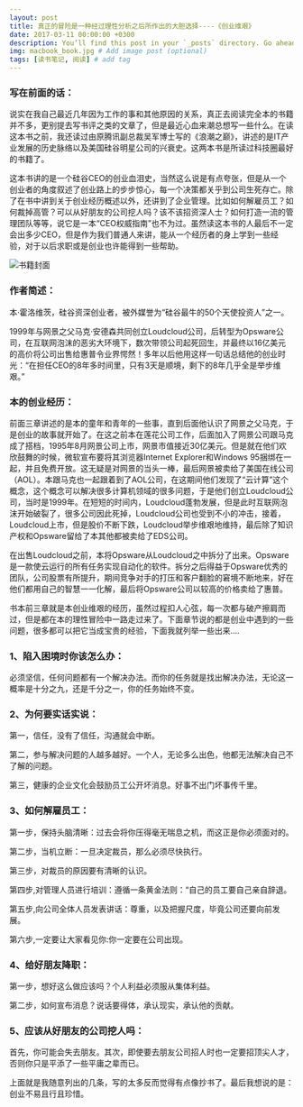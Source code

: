 ```yaml
---
layout: post
title: 真正的冒险是一种经过理性分析之后所作出的大胆选择----《创业维艰》
date: 2017-03-11 00:00:00 +0300
description: You’ll find this post in your `_posts` directory. Go ahead and edit it and re-build the site to see your changes. # Add post description (optional)
img: macbook_book.jpg # Add image post (optional)
tags: [读书笔记, 阅读] # add tag
---
```


### 写在前面的话：

说实在我自己最近几年因为工作的事和其他原因的关系，真正去阅读完全本的书籍并不多，更别提去写书评之类的文章了，但是最近心血来潮总想写一些什么。在读这本书之前，我还读过由原腾讯副总裁吴军博士写的《浪潮之巅》，讲述的是IT产业发展的历史脉络以及美国硅谷明星公司的兴衰史。这两本书是所读过科技圈最好的书籍了。

这本书讲的是一个硅谷CEO的创业血泪史，当然这么说是有点夸张，但是从一个创业者的角度叙述了创业路上的步步惊心，每一个决策都关乎到公司生死存亡。除了在书中讲到关于创业经历概述以外，还讲到了企业管理。比如如何解雇员工？如何裁掉高管？可以从好朋友的公司挖人吗？该不该招资深人士？如何打造一流的管理团队等等，说它是一本“CEO权威指南”也不为过。虽然读这本书的人最后不一定会出多少CEO，但是作为我们普通人来讲，能从一个经历者的身上学到一些经验，对于以后求职或是创业也许能得到一些帮助。

![ 书籍封面](https://upload-images.jianshu.io/upload_images/1908643-f5e5b194fc711e48.png?imageMogr2/auto-orient/strip%7CimageView2/2/w/1240)

### 作者简述：

本·霍洛维茨，硅谷资深创业者，被外媒誉为“硅谷最牛的50个天使投资人”之一。

1999年与网景之父马克·安德森共同创立Loudcloud公司，后转型为Opsware公司，在互联网泡沫的恶劣大环境下，数次带领公司起死回生，并最终以16亿美元的高价将公司出售给惠普令业界愕然！多年以后他用这样一句话总结他的创业时光：“在担任CEO的8年多时间里，只有3天是顺境，剩下的8年几乎全是举步维艰。”

### 本的创业经历：

前面三章讲述的是本的童年和青年的一些事，直到后面他认识了网景之父马克，于是创业的故事就开始了。在这之前本在莲花公司工作，后面加入了网景公司跟马克成了搭档，1995年8月网景公司上市，网景市值接近30亿美元。但是就在他们欢欣鼓舞的时候，微软宣布要将其浏览器Internet Explorer和Windows 95捆绑在一起，并且免费开放。这无疑是对网景的当头一棒，最后网景被卖给了美国在线公司（AOL）。本跟马克也一起跟着到了AOL公司，在这期间他们发现了“云计算”这个概念，这个概念可以解决很多计算机领域的很多问题，于是他们创立Loudcloud公司，当时是1999年。在短短的时间内，Loudcloud蓬勃发展，但是此时互联网泡沫开始破裂了，很多公司因此死掉，Loudcloud公司也受到不小的冲击，接着，Loudcloud上市，但是股价不断下跌，Loudcloud举步维艰地维持，最后除了知识产权和Opsware留给了本其他都被卖给了EDS公司。

在出售Loudcloud之前，本将Opsware从Loudcloud之中拆分了出来。Opsware是一款使云运行的所有任务实现自动化的软件。拆分之后得益于Opsware优秀的团队，公司股票有所提升，期间竞争对手的打压和客户翻脸的窘境不断地来，好在他们都用自己的智慧一一化解，最后将Opsware公司以较高的价格卖给了惠普。

书本前三章就是本创业维艰的经历，虽然过程扣人心弦，每一次都与破产擦肩而过，但是都在本的理性冒险中一路走过来了。下面章节说的都是创业中遇到的一些问题，很多都可以把它当成宝贵的经验，下面我就列举一些出来....

### 1、陷入困境时你该怎么办：

必须坚信，任何问题都有一个解决办法。而你的任务就是找出解决办法，无论这一概率是十分之九，还是千分之一，你的任务始终不变。

### 2、为何要实话实说：

第一，信任，没有了信任，沟通就会中断。

第二，参与解决问题的人越多越好。一个人，无论多么出色，他都无法解决自己不了解的问题。

第三，健康的企业文化会鼓励员工公开坏消息。好事不出门坏事传千里。

### 3、如何解雇员工：

第一步，保持头脑清晰：过去会将你压得毫无喘息之机，而这正是你必须面对的。

第二步，当机立断：一旦决定裁员，那么必须尽快执行。

第三步，对裁员的原因要有清晰的认识。

第四步,对管理人员进行培训：遵循一条黄金法则：“自己的员工要自己亲自辞退。

第五步,向公司全体人员发表讲话：尊重，以及把握尺度，毕竟公司还要向前发展。

第六步,一定要让大家看见你:你一定要在公司出现。

### 4、给好朋友降职：

第一步，想好这么做应该吗？个人利益必须服从集体利益。

第二步，如何宣布消息？说话要得体，承认现实，承认他的贡献。

### 5、应该从好朋友的公司挖人吗：

首先，你可能会失去朋友。其次，即使要去朋友公司招人时也一定要招顶尖人才，否则你只是平添了一些平庸之辈而已。

上面就是我随意列出的几条，写的太多反而觉得有点像抄书了。最后我想说的是：创业不易且行且珍惜。